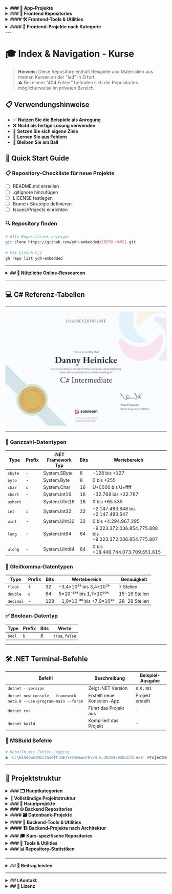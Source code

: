 <details>
<summary><strong>### 📱 App-Projekte</strong></summary>


**🎯 Kalkulationen**
- Steuer Kalkulation html -> Thüringen '25 → [📂 Repo](#https://github.com/ydh-embedded/steuer-calc)

**⚡ .NET Maui**
- Steuer Kalkulation C# -> Thüringen '25 → [📂 Repo](#https://github.com/ydh-embedded/App-C-)

</details>



<details>
<summary><strong>### 🎨 Frontend Repositories</strong></summary>

| Repository | Beschreibung | Technologien | Features | Status | Link |
|------------|--------------|--------------|----------|--------|------|
| **portfolio-website** | Persönliche Portfolio-Seite | HTML, CSS, JS | Responsive Design | ✅ Live | [📂 Repo](#) |
| **react-dashboard** | Admin Dashboard Interface | React, CSS3 | Components, State Management | 🔄 In Arbeit | [📂 Repo](#) |
| **vanilla-js-projects** | Pure JavaScript Projekte | HTML, CSS, Vanilla JS | DOM Manipulation, Events | ✅ Fertig | [📂 Repo](#) |
| **css-animations** | CSS Animation Sammlung | CSS3, SCSS | Keyframes, Transitions | ✅ Fertig | [📂 Repo](#) |
| **responsive-layouts** | Responsive Design Templates | HTML, CSS, Grid/Flexbox | Mobile-First Design | ✅ Fertig | [📂 Repo](#) |
| **bootstrap-components** | Bootstrap Komponenten | Bootstrap, SCSS | Custom Components | 🔄 In Arbeit | [📂 Repo](#) |
| **vue-learning** | Vue.js Lernprojekte | Vue.js, Vuex | SPA, Routing | 🔄 In Arbeit | [📂 Repo](#) |
| **sass-styleguide** | SASS/SCSS Style Guide | SASS/SCSS | Mixins, Variables | ✅ Fertig | [📂 Repo](#) |
</details>

<details>
<summary><strong>#### 🛠️ Frontend-Tools & Utilities</strong></summary>

| Tool | Zweck | Technologie | Link |
|------|-------|-------------|------|
| **webpack-config** | Build-Konfiguration | Webpack, Babel | [📂 Repo](#) |
| **eslint-config** | Code Quality Setup | ESLint, Prettier | [📂 Repo](#) |
| **npm-scripts** | Automatisierte Tasks | NPM Scripts | [📂 Repo](#) |
</details>

<details>
<summary><strong>#### 📱 Frontend-Projekte nach Kategorie</strong></summary>


**🎯 Landing Pages**
- Modern Business Landing Page → [📂 Repo](#)
- Creative Agency Website → [📂 Repo](#)
- E-Commerce Homepage → [📂 Repo](#)

**⚡ Interactive Apps**
- Weather App (API Integration) → [📂 Repo](#)
- Todo List (Local Storage) → [📂 Repo](#)
- Quiz Application → [📂 Repo](#)

**🎨 UI/UX Experiments**
- Component Library → [📂 Repo](#)
- Design System → [📂 Repo](#)
- Animation Playground → [📂 Repo](#)

</details>
---

# 🎓 Index & Navigation - Kurse

> **Hinweis:** Diese Repository enthält Beispiele und Materialien aus meinen Kursen an der "iad" in Erfurt.  
> ⚠️ Bei einem "404 Fehler" befinden sich die Repositories möglicherweise im privaten Bereich.

## 📋 Verwendungshinweise

- ✅ **Nutzen Sie die Beispiele als Anregung**
- ❌ **Nicht als fertige Lösung verwenden**
- 🎯 **Setzen Sie sich eigene Ziele**
- 🚀 **Lernen Sie aus Fehlern**
- 💪 **Bleiben Sie am Ball**

## 🚀 Quick Start Guide

### 📋 Repository-Checkliste für neue Projekte
- [ ] README.md erstellen
- [ ] .gitignore hinzufügen
- [ ] LICENSE festlegen
- [ ] Branch-Strategie definieren
- [ ] Issues/Projects einrichten

### 🔍 Repository finden
```bash
# Alle Repositories anzeigen
git clone https://github.com/ydh-embedded/[REPO-NAME].git

# Mit GitHub CLI
gh repo list ydh-embedded
```

---
<details>
<summary><strong>## 🔗 Nützliche Online-Ressourcen</strong></summary>

| Plattform | Beschreibung | Link |
|-----------|--------------|------|
| **Udemy** | Online Video Kurse | [🌐 Zur Website](https://www.udemy.com/) |
| **SoloLearn** | Online Zertifizierung | [🌐 Zur Website](https://www.sololearn.com/de/) |
| **Readly** | Online Magazine | [🌐 Zur Website](https://de.readly.com/) |
| **W3C Validator** | HTML Validierung | [🌐 Zur Website](https://validator.w3.org/) |
| **W3C CSS Validator** | CSS Validierung | [🌐 Zur Website](https://jigsaw.w3.org/css-validator/) |
| **vTiger CRM** | Customer Relationship Management | [🌐 Zur Website](https://www.vtiger.com/de/) |
</details>

---

## 💻 C# Referenz-Tabellen

____________

  

  ![Cert](./JPEG/cert.jpg)




____________

### 🔢 Ganzzahl-Datentypen

| Type | Prefix | .NET Framework Typ | Bits | Wertebereich |
|------|--------|--------------------|------|--------------|
| `sbyte` | - | System.SByte | 8 | -128 bis +127 |
| `byte` | - | System.Byte | 8 | 0 bis +255 |
| `char` | `c` | System.Char | 16 | U+0000 bis U+ffff |
| `short` | - | System.Int16 | 16 | -32.768 bis +32.767 |
| `ushort` | - | System.UInt16 | 16 | 0 bis +65.535 |
| `int` | `i` | System.Int32 | 32 | -2.147.483.648 bis +2.147.483.647 |
| `uint` | - | System.UInt32 | 32 | 0 bis +4.294.967.295 |
| `long` | - | System.Int64 | 64 | -9.223.372.036.854.775.808 bis +9.223.372.036.854.775.807 |
| `ulong` | - | System.UInt64 | 64 | 0 bis +18.446.744.073.709.551.615 |

### 🔢 Gleitkomma-Datentypen

| Type | Prefix | Bits | Wertebereich | Genauigkeit |
|------|--------|------|--------------|-------------|
| `float` | `f` | 32 | -3,4×10³⁸ bis 3,4×10³⁸ | 7 Stellen |
| `double` | `d` | 64 | 5×10⁻³²⁴ bis 1,7×10³⁰⁸ | 15-16 Stellen |
| `decimal` | - | 128 | -1,0×10⁻²⁸ bis +7,9×10²⁸ | 28-29 Stellen |

### ✅ Boolean-Datentyp

| Type | Prefix | Bits | Werte |
|------|--------|------|-------|
| `bool` | `b` | 8 | `true`, `false` |

---

## 🛠️ .NET Terminal-Befehle

| Befehl | Beschreibung | Beispiel-Ausgabe |
|---------|--------------|------------------|
| `dotnet --version` | Zeigt .NET Version | `8.0.401` |
| `dotnet new console --framework net8.0 --use-program-main --force` | Erstellt neue Konsolen-App | Projekt erstellt |
| `dotnet run` | Führt das Projekt aus | - |
| `dotnet build` | Kompiliert das Projekt | - |

### 🔧 MSBuild Befehle

```bash
# Rebuild mit Fehler-Logging
& 'C:\Windows\Microsoft.NET\Framework\v4.0.30319\msbuild.exe' ProjectName.csproj /t:Rebuild /fileLoggerParameters:'LogFile=Build_Errors.md;Verbosity=Diagnostic;Encoding=UTF-8'
```

---

## 📁 Projektstruktur

<details>
<summary><strong>### 🗂️ Hauptkategorien</strong></summary>

| Kategorie | Beschreibung |
|-----------|--------------|
| **Python-Compiler** | Python-Entwicklung |
| **C# Projekte** | .NET Anwendungen |
| **Markdown** | Dokumentation |
</details>

<details>
<summary><strong>📂 Vollständige Projektstruktur</strong></summary>

```
Index---Navigation/
├── 📁 Python-Compiler/
│   ├── 📄 compiler_examples.py
│   └── 📄 README.md
├── 📁 CSharp-Projects/
│   ├── 📁 Social_Network_XP35/
│   ├── 📁 Bug_Reports/
│   └── 📄 dotnet_version.md
├── 📁 Documentation/
│   ├── 📄 datatypes_reference.md
│   └── 📄 terminal_commands.md
└── 📄 README.md
```
</details>


<details>
<summary><strong>### 🎯 Hauptprojekte</strong></summary>

| Repository | Beschreibung | Technologie | Status | Link |
|------------|--------------|-------------|--------|------|
| **Index---Navigation** | Kurs-Navigation und Referenzen | Markdown | ✅ Aktiv | [📂 Repo](https://github.com/ydh-embedded/Index---Navigation) |
| **ydh-embedded** | Profil-Repository | - | ✅ Aktiv | [📂 Repo](https://github.com/ydh-embedded/ydh-embedded) |
</details>




<details>
<summary><strong>### ⚙️ Backend Repositories</strong></summary>

| Repository | Beschreibung | Technologien | Features | Status | Link |
|------------|--------------|--------------|----------|--------|------|
| **dotnet-api-core** | RESTful API mit .NET Core | C#, .NET Core, EF Core | JWT Auth, Swagger, CRUD | ✅ Fertig | [📂 Repo](#) |
| **csharp-web-api** | ASP.NET Web API Projekte | C#, ASP.NET, SQL Server | MVC Pattern, Entity Framework | 🔄 In Arbeit | [📂 Repo](#) |
| **database-integration** | Datenbank-Anbindungen | C#, MySQL, PostgreSQL | ORM, Migrations, Seeding | ✅ Fertig | [📂 Repo](#) |
| **microservices-demo** | Microservices Architektur | C#, Docker, RabbitMQ | Service Communication | 🔄 In Arbeit | [📂 Repo](#) |
| **authentication-service** | User Authentication System | C#, Identity, JWT | Login, Register, Roles | ✅ Fertig | [📂 Repo](#) |
| **file-upload-api** | File Management Service | C#, Azure Storage | Upload, Download, Validation | ✅ Fertig | [📂 Repo](#) |
| **logging-middleware** | Logging & Monitoring | C#, Serilog, Application Insights | Request Logging, Error Tracking | ✅ Fertig | [📂 Repo](#) |
| **caching-strategies** | Performance Optimization | C#, Redis, Memory Cache | Distributed Caching | 🔄 In Arbeit | [📂 Repo](#) |

</details>


<details>
<summary><strong>#### 🗃️ Datenbank-Projekte</strong></summary>

| Repository | Beschreibung | Technologie | Schwerpunkt | Link |
|------------|--------------|-------------|-------------|------|
| **sql-server-scripts** | SQL Server Datenbank Scripts | T-SQL, SSMS | Stored Procedures, Views | [📂 Repo](#) |
| **mysql-examples** | MySQL Beispiele & Übungen | MySQL, Workbench | Normalisierung, Indexing | [📂 Repo](#) |
| **mongodb-integration** | NoSQL Datenbank Integration | MongoDB, C# Driver | Document Store, Aggregation | [📂 Repo](#) |
| **database-migrations** | Migration Scripts Sammlung | EF Core, FluentMigrator | Schema Updates, Rollbacks | [📂 Repo](#) |

</details>

<details>
<summary><strong>#### 🔧 Backend-Tools & Utilities</strong></summary>


| Tool | Zweck | Technologie | Link |
|------|-------|-------------|------|
| **api-testing-collection** | Postman/Insomnia Collections | REST, GraphQL | [📂 Repo](#) |
| **docker-configurations** | Container Setup | Docker, Docker Compose | [📂 Repo](#) |
| **deployment-scripts** | Automatisierte Deployments | PowerShell, Bash | [📂 Repo](#) |
</details>

<details>
<summary><strong>#### 🏗️ Backend-Projekte nach Architektur</strong></summary>

**🎯 Monolithische Anwendungen**
- Enterprise CRM System → [📂 Repo](#)
- E-Commerce Backend → [📂 Repo](#)
- Content Management API → [📂 Repo](#)

**⚡ Microservices**
- User Management Service → [📂 Repo](#)
- Payment Processing Service → [📂 Repo](#)
- Notification Service → [📂 Repo](#)

**🔌 API Integrationen**
- Third-Party API Wrapper → [📂 Repo](#)
- Webhook Handler → [📂 Repo](#)
- Data Synchronization Service → [📂 Repo](#)

**📊 Data Processing**
- ETL Pipeline → [📂 Repo](#)
- Report Generator → [📂 Repo](#)
- Analytics Dashboard API → [📂 Repo](#)

</details>

<details>
<summary><strong>### 🎓 Kurs-spezifische Repositories</strong></summary>

| Kurs/Modul | Repository Name | Technologie | Semester | Link |
|------------|-----------------|-------------|----------|------|
| **Programmierung I** | prog1-exercises | C# | WS 2023/24 | [📂 Repo](#) |
| **Web-Entwicklung** | web-dev-projects | HTML/CSS/JS | SS 2024 | [📂 Repo](#) |
| **Datenbanken** | database-basics | SQL/MySQL | WS 2024/25 | [📂 Repo](#) |
| **Software Engineering** | software-eng | C#/.NET | SS 2025 | [📂 Repo](#) |
</details>

<details>
<summary><strong>### 🔧 Tools & Utilities</strong></summary>

| Tool | Zweck | Sprache | Typ | Link |
|------|-------|---------|-----|------|
| **Config Files** | Entwicklungsumgebung | Various | Config | [📂 Repo](#) |
| **Scripts** | Automatisierung | Bash/PowerShell | Tools | [📂 Repo](#) |
| **Templates** | Projekt-Vorlagen | Various | Templates | [📂 Repo](#) |
</details>

<details>
<summary><strong>### 📊 Repository-Statistiken</strong></summary>


```
Gesamtanzahl Repositories: [Anzahl]
Hauptsprachen: C#, Python, JavaScript, HTML/CSS
Letzte Aktivität: [Datum]
```
</details>

---

<details>
<summary><strong>## 🤝 Beitrag leisten</strong></summary>

Haben Sie Verbesserungsvorschläge oder gefunden Fehler? 
- 🐛 [Issue erstellen](../../issues)
- 🔀 [Pull Request senden](../../pulls)

</details>

---

<details>
<summary><strong>## 📞 Kontakt</strong></summary>

Bei Fragen zu den Projekten oder Kursinhalten können Sie gerne Kontakt aufnehmen.

---

*Letzte Aktualisierung: $(date)*

Feedback und Verbesserungsvorschläge sind willkommen! Öffnet gerne ein Issue oder sendet einen Pull Request.
</details>


<details>
<summary><strong>## 📄 Lizenz</strong></summary>

Dieses Repository dient Bildungszwecken. Bitte verwendet die Inhalte verantwortungsvoll.

---

**Happy Coding! 🚀**
</details>